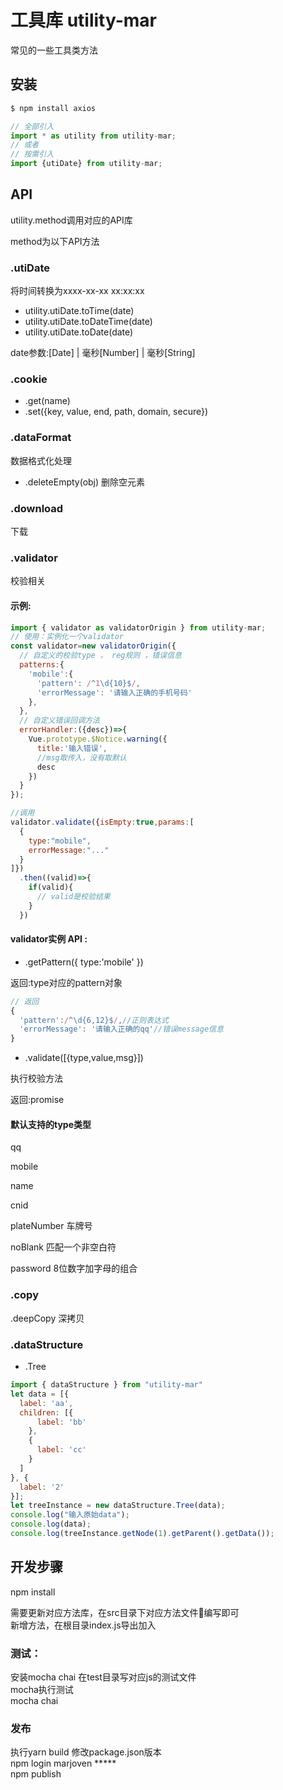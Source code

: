 # 工具库 utility-mar

常见的一些工具类方法


## 安装


```bash
$ npm install axios
```

```javascript
// 全部引入
import * as utility from utility-mar;
// 或者
// 按需引入
import {utiDate} from utility-mar;
```


## API

utility.method调用对应的API库

method为以下API方法

### **.utiDate**

将时间转换为xxxx-xx-xx xx:xx:xx  

* utility.utiDate.toTime(date)
* utility.utiDate.toDateTime(date)
* utility.utiDate.toDate(date)

date参数:[Date] | 毫秒[Number] | 毫秒[String]

### **.cookie**

* .get(name)
* .set({key, value, end, path, domain, secure})

### **.dataFormat**

数据格式化处理

* .deleteEmpty(obj) 删除空元素

### **.download**

 下载

### **.validator**

校验相关

#### 示例:

```javascript
import { validator as validatorOrigin } from utility-mar;
// 使用：实例化一个validator
const validator=new validatorOrigin({
  // 自定义的校验type ， reg规则 ，错误信息
  patterns:{
    'mobile':{
      'pattern': /^1\d{10}$/,
      'errorMessage': '请输入正确的手机号码'
    },
  },
  // 自定义错误回调方法
  errorHandler:({desc})=>{
    Vue.prototype.$Notice.warning({
      title:'输入错误',
      //msg取传入，没有取默认
      desc
    })
  }
});

//调用
validator.validate({isEmpty:true,params:[
  {
    type:"mobile",
    errorMessage:"..."
  }
]})
  .then((valid)=>{
    if(valid){
      // valid是校验结果
    }
  })
```

#### validator实例 API :  

* .getPattern({
      type:'mobile'
   })

返回:type对应的pattern对象

```js
// 返回
{
  'pattern':/^\d{6,12}$/,//正则表达式
  'errorMessage': '请输入正确的qq'//错误message信息
}
```

* .validate([{type,value,msg}])

执行校验方法

返回:promise



#### 默认支持的type类型

qq

mobile

name

cnid

plateNumber 车牌号

noBlank 匹配一个非空白符

password 8位数字加字母的组合


### **.copy**

.deepCopy 深拷贝


### **.dataStructure**

- .Tree
<!-- 树结构数据结构 -->

```js
import { dataStructure } from "utility-mar"
let data = [{
  label: 'aa',
  children: [{
      label: 'bb'
    },
    {
      label: 'cc'
    }
  ]
}, {
  label: '2'
}];
let treeInstance = new dataStructure.Tree(data);
console.log("输入原始data");
console.log(data);
console.log(treeInstance.getNode(1).getParent().getData());
```



## 开发步骤

npm install

需要更新对应方法库，在src目录下对应方法文件编写即可  
新增方法，在根目录index.js导出加入

### 测试：

安装mocha chai
在test目录写对应js的测试文件  
mocha执行测试  
mocha
chai

### 发布

执行yarn build
修改package.json版本  
npm login  marjoven  *****  
npm publish